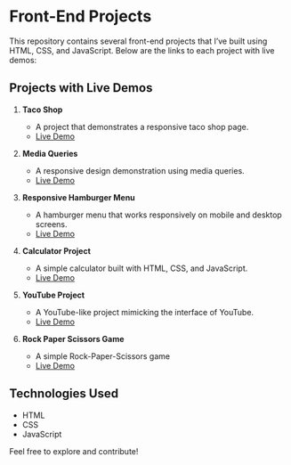 # Front-End Projects

This repository contains several front-end projects that I’ve built using HTML, CSS, and JavaScript. Below are the links to each project with live demos:

## Projects with Live Demos

1. **Taco Shop**  
   - A project that demonstrates a responsive taco shop page.  
   - [Live Demo](https://fatemehsoleymani.github.io/front-projects/taco_shop/)

2. **Media Queries**  
   - A responsive design demonstration using media queries.  
   - [Live Demo](https://fatemehsoleymani.github.io/front-projects/media_queries/)

3. **Responsive Hamburger Menu**  
   - A hamburger menu that works responsively on mobile and desktop screens.  
   - [Live Demo](https://fatemehsoleymani.github.io/front-projects/responsive-hamburger-menu/)

4. **Calculator Project**  
   - A simple calculator built with HTML, CSS, and JavaScript.  
   - [Live Demo](https://fatemehsoleymani.github.io/front-projects/calculator-project/)

5. **YouTube Project**  
   - A YouTube-like project mimicking the interface of YouTube.  
   - [Live Demo](https://fatemehsoleymani.github.io/front-projects/youtube-project/)
   

5. **Rock Paper Scissors Game**
   - A simple Rock-Paper-Scissors game
   - [Live Demo](https://fatemehsoleymani.github.io/front-projects/rock-paper-scissors-project/)
     
## Technologies Used
- HTML
- CSS
- JavaScript

Feel free to explore and contribute!
